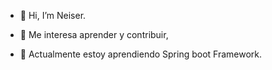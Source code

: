 
- 👋 Hi, I’m Neiser.
* 👀 Me interesa aprender y contribuir,
+ 🌱 Actualmente estoy aprendiendo Spring boot Framework.
